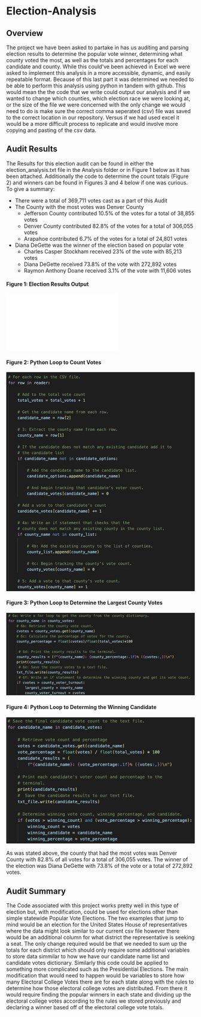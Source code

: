 # Election-Analysis

## Overview
The project we have been asked to partake in has us auditing and parsing election results to determine the popular vote winner, determining what county voted the most, as well as the totals and percentages for each candidate and county.  While this could've been achieved in Excel we were asked to implement this analysis in a more accessible, dynamic, and easily repeatable format.  Because of this last part it was determined we needed to be able to perform this analysis using python in tandem with github.  This would mean the the code that we write could output our analysis and if we wanted to change which counties, which election race we were looking at, or the size of the file we were concerned with the only change we would need to do is make sure the correct comma seperated (csv) file was saved to the correct location in our repository.  Versus if we had used excel it would be a more difficult process to replicate and would involve more copying and pasting of the csv data.

## Audit Results
The Results for this election audit can be found in either the election_analysis.txt file in the Analysis folder or in Figure 1 below as it has been attached.  Additionally the code to determine the count totals (Figure 2) and winners can be found in Figures 3 and 4 below if one was curious.  To give a summary:
- There were a total of 369,711 votes cast as a part of this Audit
- The County with the most votes was Denver County
    - Jefferson County contributed 10.5% of the votes for a total of 38,855 votes
    - Denver County contributed 82.8% of the votes for a total of 306,055 votes
    - Arapahoe contributed 6.7% of the votes for a total of 24,801 votes
- Diana DeGette was the winner of the election based on popular vote
    - Charles Casper Stockham received 23% of the vote with 85,213 votes
    - Diana DeGette received 73.8% of the vote with 272,892 votes
    - Raymon Anthony Doane received 3.1% of the vote with 11,606 votes


#### Figure 1: Election Results Output
![Election Analysis Output](Analysis/election_analysis.txt)

#### Figure 2: Python Loop to Count Votes
![Loop to count Votes](Resources/VoteCountLoop.png)

#### Figure 3: Python Loop to Determine the Largest County Votes
![Loop to count Votes](Resources/CountyWinnerLoop.png)

#### Figure 4: Python Loop to Determing the Winning Candidate
![Loop to count Votes](Resources/CandidateWinnerLoop.png)

As was stated above, the county that had the most votes was Denver County with 82.8% of all votes for a total of 306,055 votes.  The winner of the election was Diana DeGette with 73.8% of the vote or a total of 272,892 votes.

## Audit Summary
The Code associated with this project works pretty well in this type of election but, with modification, could be used for elections other than simple statewide Popular Vote Elections.  The two examples that jump to mind would be an election for the United States House of representatives where the data might look similar to our current csv file however there would be an additional column for what district the representative is seeking a seat.  The only change required would be that we needed to sum up the totals for each district which should only require some additional  variables to store data simmilar to how we have our candidate name list and candidate votes dictionary.  Similarly this code could be applied to something more complicated such as the Presidential Elections.  The main modification that would need to happen would be variables to store how many Electoral College Votes there are for each state along with the rules to determine how those electoral college votes are distributed.  From there it would require finding the popular winners in each state and dividing up the electoral college votes according to the rules we stored previously and declaring a winner based off of the electoral college vote totals.